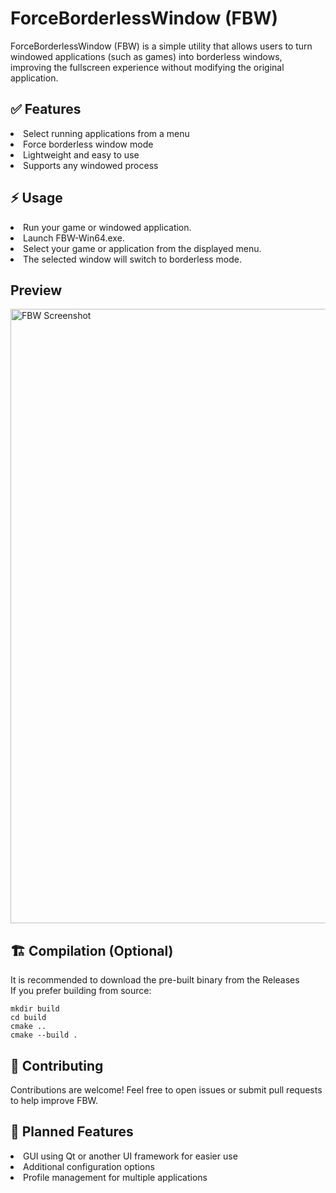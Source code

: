 # ForceBorderlessWindow (FBW)

ForceBorderlessWindow (FBW) is a simple utility that allows users to turn windowed applications (such as games) into borderless windows, improving the fullscreen experience without modifying the original application.

## ✅ Features

<li>Select running applications from a menu</li>
<li>Force borderless window mode</li>
<li>Lightweight and easy to use</li>
<li>Supports any windowed process</li>

## ⚡️ Usage

<li>Run your game or windowed application.</li>
<li>Launch FBW-Win64.exe.</li>
<li>Select your game or application from the displayed menu.</li>
<li>The selected window will switch to borderless mode.</li>

## Preview

<img src="https://github.com/user-attachments/assets/f05e15c2-5449-4dd1-bf94-e4ae26ba79bc" alt="FBW Screenshot" width="983"/>

## 🏗️ Compilation (Optional)

It is recommended to download the pre-built binary from the Releases<br>
If you prefer building from source:
```
mkdir build
cd build
cmake ..
cmake --build .
```
## 🤝 Contributing

Contributions are welcome!
Feel free to open issues or submit pull requests to help improve FBW.

## 🚀 Planned Features
<li>GUI using Qt or another UI framework for easier use</li>
<li>Additional configuration options</li>
<li>Profile management for multiple applications</li>
